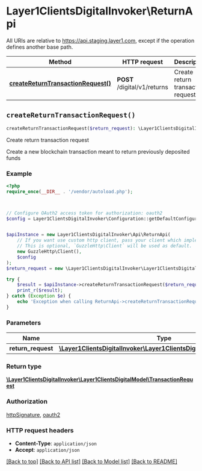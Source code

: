 # Layer1ClientsDigitalInvoker\ReturnApi

All URIs are relative to https://api.staging.layer1.com, except if the operation defines another base path.

| Method | HTTP request | Description |
| ------------- | ------------- | ------------- |
| [**createReturnTransactionRequest()**](ReturnApi.md#createReturnTransactionRequest) | **POST** /digital/v1/returns | Create return transaction request |


## `createReturnTransactionRequest()`

```php
createReturnTransactionRequest($return_request): \Layer1ClientsDigitalInvoker\Layer1ClientsDigitalModel\TransactionRequest
```

Create return transaction request

Create a new blockchain transaction meant to return previously deposited funds

### Example

```php
<?php
require_once(__DIR__ . '/vendor/autoload.php');



// Configure OAuth2 access token for authorization: oauth2
$config = Layer1ClientsDigitalInvoker\Configuration::getDefaultConfiguration()->setAccessToken('YOUR_ACCESS_TOKEN');


$apiInstance = new Layer1ClientsDigitalInvoker\Api\ReturnApi(
    // If you want use custom http client, pass your client which implements `GuzzleHttp\ClientInterface`.
    // This is optional, `GuzzleHttp\Client` will be used as default.
    new GuzzleHttp\Client(),
    $config
);
$return_request = new \Layer1ClientsDigitalInvoker\Layer1ClientsDigitalModel\ReturnRequest(); // \Layer1ClientsDigitalInvoker\Layer1ClientsDigitalModel\ReturnRequest

try {
    $result = $apiInstance->createReturnTransactionRequest($return_request);
    print_r($result);
} catch (Exception $e) {
    echo 'Exception when calling ReturnApi->createReturnTransactionRequest: ', $e->getMessage(), PHP_EOL;
}
```

### Parameters

| Name | Type | Description  | Notes |
| ------------- | ------------- | ------------- | ------------- |
| **return_request** | [**\Layer1ClientsDigitalInvoker\Layer1ClientsDigitalModel\ReturnRequest**](../Model/ReturnRequest.md)|  | |

### Return type

[**\Layer1ClientsDigitalInvoker\Layer1ClientsDigitalModel\TransactionRequest**](../Model/TransactionRequest.md)

### Authorization

[httpSignature](../../README.md#httpSignature), [oauth2](../../README.md#oauth2)

### HTTP request headers

- **Content-Type**: `application/json`
- **Accept**: `application/json`

[[Back to top]](#) [[Back to API list]](../../README.md#endpoints)
[[Back to Model list]](../../README.md#models)
[[Back to README]](../../README.md)
